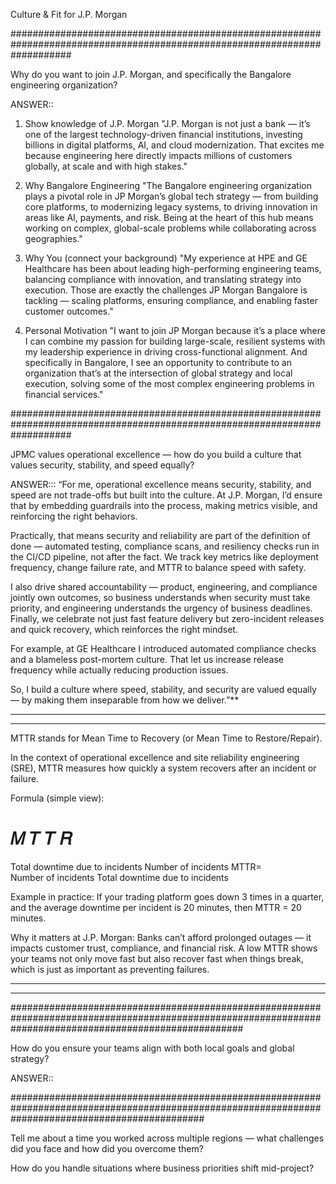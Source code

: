 Culture & Fit for J.P. Morgan

###########################################################################################################################

Why do you want to join J.P. Morgan, and specifically the Bangalore engineering organization?

ANSWER:: 

1. Show knowledge of J.P. Morgan
"J.P. Morgan is not just a bank — it’s one of the largest technology-driven financial institutions, investing billions in digital platforms, AI, and cloud modernization. That excites me because engineering here directly impacts millions of customers globally, at scale and with high stakes."

2. Why Bangalore Engineering
"The Bangalore engineering organization plays a pivotal role in JP Morgan’s global tech strategy — from building core platforms, to modernizing legacy systems, to driving innovation in areas like AI, payments, and risk. Being at the heart of this hub means working on complex, global-scale problems while collaborating across geographies."

3. Why You (connect your background)
"My experience at HPE and GE Healthcare has been about leading high-performing engineering teams, balancing compliance with innovation, and translating strategy into execution. Those are exactly the challenges JP Morgan Bangalore is tackling — scaling platforms, ensuring compliance, and enabling faster customer outcomes."

4. Personal Motivation
"I want to join JP Morgan because it’s a place where I can combine my passion for building large-scale, resilient systems with my leadership experience in driving cross-functional alignment. And specifically in Bangalore, I see an opportunity to contribute to an organization that’s at the intersection of global strategy and local execution, solving some of the most complex engineering problems in financial services."

###########################################################################################################################

JPMC values operational excellence — how do you build a culture that values security, stability, and speed equally?

ANSWER:::   “For me, operational excellence means security, stability, and speed are not trade-offs but built into the culture. At J.P. Morgan, I’d ensure that by embedding guardrails into the process, making metrics visible, and reinforcing the right behaviors.

Practically, that means security and reliability are part of the definition of done — automated testing, compliance scans, and resiliency checks run in the CI/CD pipeline, not after the fact. We track key metrics like deployment frequency, change failure rate, and MTTR to balance speed with safety.

I also drive shared accountability — product, engineering, and compliance jointly own outcomes, so business understands when security must take priority, and engineering understands the urgency of business deadlines. Finally, we celebrate not just fast feature delivery but zero-incident releases and quick recovery, which reinforces the right mindset.

For example, at GE Healthcare I introduced automated compliance checks and a blameless post-mortem culture. That let us increase release frequency while actually reducing production issues.

So, I build a culture where speed, stability, and security are valued equally — by making them inseparable from how we deliver.”**

***************************************************
***************************************************
MTTR stands for Mean Time to Recovery (or Mean Time to Restore/Repair).

In the context of operational excellence and site reliability engineering (SRE), MTTR measures how quickly a system recovers after an incident or failure.

Formula (simple view):

𝑀
𝑇
𝑇
𝑅
=
Total downtime due to incidents
Number of incidents
MTTR=
Number of incidents
Total downtime due to incidents
	​


Example in practice:
If your trading platform goes down 3 times in a quarter, and the average downtime per incident is 20 minutes, then MTTR = 20 minutes.

Why it matters at J.P. Morgan:
Banks can’t afford prolonged outages — it impacts customer trust, compliance, and financial risk. A low MTTR shows your teams not only move fast but also recover fast when things break, which is just as important as preventing failures.
*************************************************
****************************************************

##########################################################################################################################################################

How do you ensure your teams align with both local goals and global strategy?

ANSWER::

###################################################################################################################################################


Tell me about a time you worked across multiple regions — what challenges did you face and how did you overcome them?

How do you handle situations where business priorities shift mid-project?
